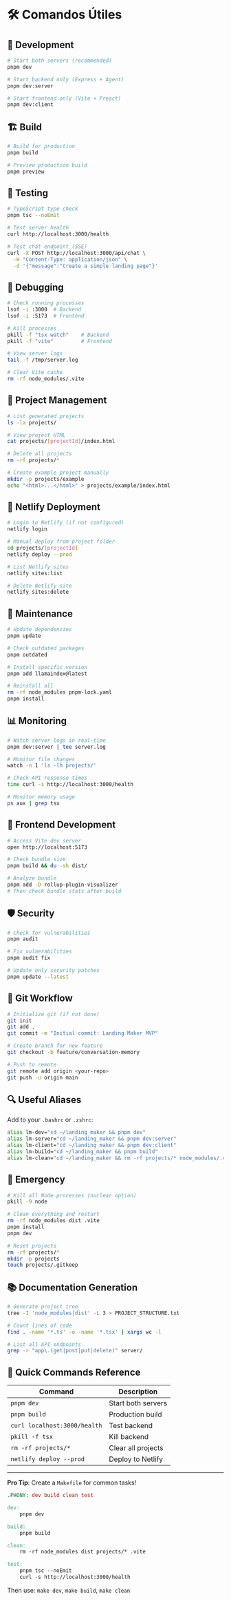 # 🛠️ Comandos Útiles

## 🚀 Development

```bash
# Start both servers (recommended)
pnpm dev

# Start backend only (Express + Agent)
pnpm dev:server

# Start frontend only (Vite + Preact)
pnpm dev:client
```

## 🏗️ Build

```bash
# Build for production
pnpm build

# Preview production build
pnpm preview
```

## 🧪 Testing

```bash
# TypeScript type check
pnpm tsc --noEmit

# Test server health
curl http://localhost:3000/health

# Test chat endpoint (SSE)
curl -X POST http://localhost:3000/api/chat \
  -H "Content-Type: application/json" \
  -d '{"message":"Create a simple landing page"}'
```

## 🐛 Debugging

```bash
# Check running processes
lsof -i :3000  # Backend
lsof -i :5173  # Frontend

# Kill processes
pkill -f "tsx watch"    # Backend
pkill -f "vite"         # Frontend

# View server logs
tail -f /tmp/server.log

# Clear Vite cache
rm -rf node_modules/.vite
```

## 📂 Project Management

```bash
# List generated projects
ls -la projects/

# View project HTML
cat projects/[projectId]/index.html

# Delete all projects
rm -rf projects/*

# Create example project manually
mkdir -p projects/example
echo "<html>...</html>" > projects/example/index.html
```

## 🚀 Netlify Deployment

```bash
# Login to Netlify (if not configured)
netlify login

# Manual deploy from project folder
cd projects/[projectId]
netlify deploy --prod

# List Netlify sites
netlify sites:list

# Delete Netlify site
netlify sites:delete
```

## 🔧 Maintenance

```bash
# Update dependencies
pnpm update

# Check outdated packages
pnpm outdated

# Install specific version
pnpm add llamaindex@latest

# Reinstall all
rm -rf node_modules pnpm-lock.yaml
pnpm install
```

## 📊 Monitoring

```bash
# Watch server logs in real-time
pnpm dev:server | tee server.log

# Monitor file changes
watch -n 1 'ls -lh projects/'

# Check API response times
time curl -s http://localhost:3000/health

# Monitor memory usage
ps aux | grep tsx
```

## 🎨 Frontend Development

```bash
# Access Vite dev server
open http://localhost:5173

# Check bundle size
pnpm build && du -sh dist/

# Analyze bundle
pnpm add -D rollup-plugin-visualizer
# Then check bundle stats after build
```

## 🛡️ Security

```bash
# Check for vulnerabilities
pnpm audit

# Fix vulnerabilities
pnpm audit fix

# Update only security patches
pnpm update --latest
```

## 📝 Git Workflow

```bash
# Initialize git (if not done)
git init
git add .
git commit -m "Initial commit: Landing Maker MVP"

# Create branch for new feature
git checkout -b feature/conversation-memory

# Push to remote
git remote add origin <your-repo>
git push -u origin main
```

## 🔍 Useful Aliases

Add to your `.bashrc` or `.zshrc`:

```bash
alias lm-dev="cd ~/landing_maker && pnpm dev"
alias lm-server="cd ~/landing_maker && pnpm dev:server"
alias lm-client="cd ~/landing_maker && pnpm dev:client"
alias lm-build="cd ~/landing_maker && pnpm build"
alias lm-clean="cd ~/landing_maker && rm -rf projects/* node_modules/.vite"
```

## 🚨 Emergency

```bash
# Kill all Node processes (nuclear option)
pkill -9 node

# Clean everything and restart
rm -rf node_modules dist .vite
pnpm install
pnpm dev

# Reset projects
rm -rf projects/*
mkdir -p projects
touch projects/.gitkeep
```

## 📚 Documentation Generation

```bash
# Generate project tree
tree -I 'node_modules|dist' -L 3 > PROJECT_STRUCTURE.txt

# Count lines of code
find . -name '*.ts' -o -name '*.tsx' | xargs wc -l

# List all API endpoints
grep -r "app\.(get|post|put|delete)" server/
```

## 🎯 Quick Commands Reference

| Command | Description |
|---------|-------------|
| `pnpm dev` | Start both servers |
| `pnpm build` | Production build |
| `curl localhost:3000/health` | Test backend |
| `pkill -f tsx` | Kill backend |
| `rm -rf projects/*` | Clear all projects |
| `netlify deploy --prod` | Deploy to Netlify |

---

**Pro Tip**: Create a `Makefile` for common tasks!

```makefile
.PHONY: dev build clean test

dev:
	pnpm dev

build:
	pnpm build

clean:
	rm -rf node_modules dist projects/* .vite

test:
	pnpm tsc --noEmit
	curl -s http://localhost:3000/health
```

Then use: `make dev`, `make build`, `make clean`
